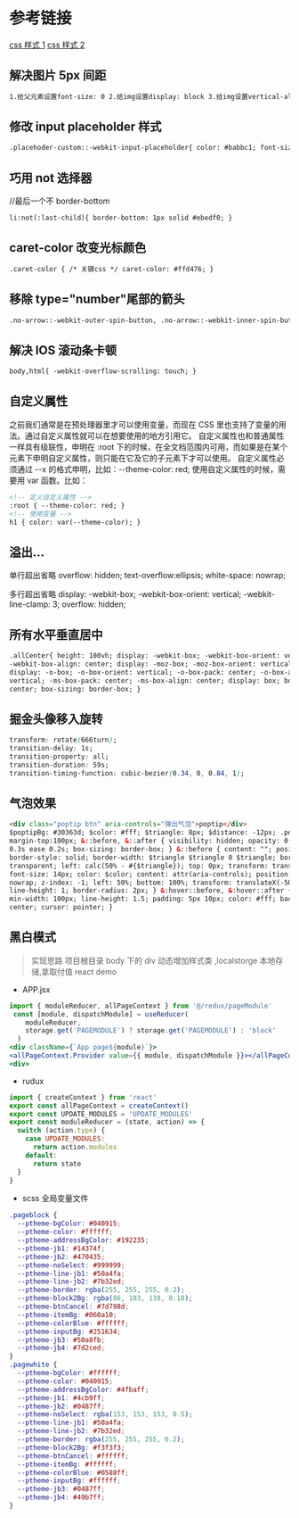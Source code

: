 <!--
 * @Author: your name
 * @Date: 2021-10-08 10:49:24
 * @LastEditTime: 2022-05-23 11:45:40
 * @LastEditors: lcz
 * @Description: In User Settings Edit
 * @FilePath: \lcz_document\docs\css\accumulation.md
-->

# 参考链接

[css 样式 1](https://juejin.im/post/5ed3c27ee51d455f9a6368c9)
[css 样式 2](https://juejin.cn/post/6898482129592647693)

## 解决图片 5px 间距

```html
1.给父元素设置font-size: 0 2.给img设置display: block 3.给img设置vertical-align: bottom 4.给父元素设置line-height: 5px;
```

## 修改 input placeholder 样式

```html
.placehoder-custom::-webkit-input-placeholder{ color: #babbc1; font-size: 12px; }
```

## 巧用 not 选择器

//最后一个不 border-bottom

```html
li:not(:last-child){ border-bottom: 1px solid #ebedf0; }
```

## caret-color 改变光标颜色

```html
.caret-color { /* 关键css */ caret-color: #ffd476; }
```

## 移除 type="number"尾部的箭头

```html
.no-arrow::-webkit-outer-spin-button, .no-arrow::-webkit-inner-spin-button { -webkit-appearance: none; }
```

## 解决 IOS 滚动条卡顿

```html
body,html{ -webkit-overflow-scrolling: touch; }
```

## 自定义属性

之前我们通常是在预处理器里才可以使用变量，而现在 CSS 里也支持了变量的用法。通过自定义属性就可以在想要使用的地方引用它。
自定义属性也和普通属性一样具有级联性，申明在 :root 下的时候，在全文档范围内可用，而如果是在某个元素下申明自定义属性，则只能在它及它的子元素下才可以使用。
自定义属性必须通过 --x 的格式申明，比如：--theme-color: red; 使用自定义属性的时候，需要用 var 函数。比如：

```html
<!-- 定义自定义属性 -->
:root { --theme-color: red; }
<!-- 使用变量 -->
h1 { color: var(--theme-color); }
```

## 溢出...

单行超出省略
overflow: hidden;
text-overflow:ellipsis;
white-space: nowrap;

多行超出省略
display: -webkit-box;
-webkit-box-orient: vertical;
-webkit-line-clamp: 3;
overflow: hidden;

## 所有水平垂直居中

```html
.allCenter{ height: 100vh; display: -webkit-box; -webkit-box-orient: vertical; -webkit-box-pack: center;
-webkit-box-align: center; display: -moz-box; -moz-box-orient: vertical; -moz-box-pack: center; -moz-box-align: center;
display: -o-box; -o-box-orient: vertical; -o-box-pack: center; -o-box-align: center; display: -ms-box; -ms-box-orient:
vertical; -ms-box-pack: center; -ms-box-align: center; display: box; box-orient: vertical; box-pack: center; box-align:
center; box-sizing: border-box; }
```

## 掘金头像移入旋转

```css
transform: rotate(666turn);
transition-delay: 1s;
transition-property: all;
transition-duration: 59s;
transition-timing-function: cubic-bezier(0.34, 0, 0.84, 1);
```

## 气泡效果

```html
<div class="poptip btn" aria-controls="弹出气泡">poptip</div>
$poptipBg: #30363d; $color: #fff; $triangle: 8px; $distance: -12px; .poptip { position: relative; z-index: 101;
margin-top:100px; &::before, &::after { visibility: hidden; opacity: 0; transform: translate3d(0, 0, 0); transition: all
0.3s ease 0.2s; box-sizing: border-box; } &::before { content: ""; position: absolute; width: 0; height: 0;
border-style: solid; border-width: $triangle $triangle 0 $triangle; border-color: $poptipBg transparent transparent
transparent; left: calc(50% - #{$triangle}); top: 0px; transform: translateX(0%) translateY($distance); } &::after {
font-size: 14px; color: $color; content: attr(aria-controls); position: absolute; padding: 6px 12px; white-space:
nowrap; z-index: -1; left: 50%; bottom: 100%; transform: translateX(-50%) translateY($distance); background: $poptipBg;
line-height: 1; border-radius: 2px; } &:hover::before, &:hover::after { visibility: visible; opacity: 1; } } .btn {
min-width: 100px; line-height: 1.5; padding: 5px 10px; color: #fff; background: #00adb5; border-radius: 4px; text-align:
center; cursor: pointer; }
```

## 黑白模式

> 实现思路 项目根目录 body 下的 div 动态增加样式类 ,localstorge 本地存储,拿取付值
> react demo

- APP.jsx

```jsx
import { moduleReducer, allPageContext } from '@/redux/pageModule'
 const [module, dispatchModule] = useReducer(
    moduleReducer,
    storage.get('PAGEMODULE') ? storage.get('PAGEMODULE') : 'block'
  )
<div className={`App page${module}`}>
<allPageContext.Provider value={{ module, dispatchModule }}></allPageContext.Provider>
<div>
```

- rudux

```jsx
import { createContext } from 'react'
export const allPageContext = createContext()
export const UPDATE_MODULES = 'UPDATE_MODULES'
export const moduleReducer = (state, action) => {
  switch (action.type) {
    case UPDATE_MODULES:
      return action.modules
    default:
      return state
  }
}
```

- scss 全局变量文件

```scss
.pageblock {
  --ptheme-bgColor: #040915;
  --ptheme-color: #ffffff;
  --ptheme-addressBgColor: #192235;
  --ptheme-jb1: #14374f;
  --ptheme-jb2: #470435;
  --ptheme-noSelect: #999999;
  --ptheme-line-jb1: #50a4fa;
  --ptheme-line-jb2: #7b32ed;
  --ptheme-border: rgba(255, 255, 255, 0.2);
  --ptheme-block2Bg: rgba(86, 103, 138, 0.18);
  --ptheme-btnCancel: #7d798d;
  --ptheme-itemBg: #060a10;
  --ptheme-colorBlue: #ffffff;
  --ptheme-inputBg: #251634;
  --ptheme-jb3: #50a8fb;
  --ptheme-jb4: #7d2ced;
}
.pagewhite {
  --ptheme-bgColor: #ffffff;
  --ptheme-color: #040915;
  --ptheme-addressBgColor: #4fbaff;
  --ptheme-jb1: #4cb9ff;
  --ptheme-jb2: #0487ff;
  --ptheme-noSelect: rgba(153, 153, 153, 0.5);
  --ptheme-line-jb1: #50a4fa;
  --ptheme-line-jb2: #7b32ed;
  --ptheme-border: rgba(255, 255, 255, 0.2);
  --ptheme-block2Bg: #f3f3f3;
  --ptheme-btnCancel: #ffffff;
  --ptheme-itemBg: #ffffff;
  --ptheme-colorBlue: #0588ff;
  --ptheme-inputBg: #ffffff;
  --ptheme-jb3: #0487ff;
  --ptheme-jb4: #49b7ff;
}
```
